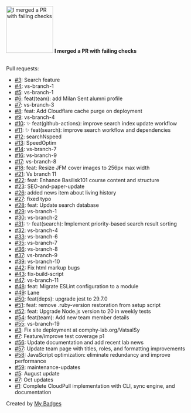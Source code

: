 <img src="https://my-badges.github.io/my-badges/this-is-fine.png" alt="I merged a PR with failing checks" title="I merged a PR with failing checks" width="128">
<strong>I merged a PR with failing checks</strong>
<br><br>

Pull requests:

- <a href="https://github.com/comphy-lab/comphy-lab.github.io/pull/3">#3</a>: Search feature
- <a href="https://github.com/comphy-lab/comphy-lab.github.io/pull/4">#4</a>: vs-branch-1
- <a href="https://github.com/comphy-lab/comphy-lab.github.io/pull/5">#5</a>: vs-branch-1
- <a href="https://github.com/comphy-lab/comphy-lab.github.io/pull/6">#6</a>: feat(team): add Milan Sent alumni profile
- <a href="https://github.com/comphy-lab/comphy-lab.github.io/pull/7">#7</a>: vs-branch-3
- <a href="https://github.com/comphy-lab/comphy-lab.github.io/pull/8">#8</a>: feat: Add Cloudflare cache purge on deployment
- <a href="https://github.com/comphy-lab/comphy-lab.github.io/pull/9">#9</a>: vs-branch-4
- <a href="https://github.com/comphy-lab/comphy-lab.github.io/pull/10">#10</a>: ✨ feat(github-actions): improve search index update workflow
- <a href="https://github.com/comphy-lab/comphy-lab.github.io/pull/11">#11</a>: ✨ feat(search): improve search workflow and dependencies
- <a href="https://github.com/comphy-lab/comphy-lab.github.io/pull/12">#12</a>: searchNspeed
- <a href="https://github.com/comphy-lab/comphy-lab.github.io/pull/13">#13</a>: SpeedOptim
- <a href="https://github.com/comphy-lab/comphy-lab.github.io/pull/14">#14</a>: vs-branch-7
- <a href="https://github.com/comphy-lab/comphy-lab.github.io/pull/16">#16</a>: vs-branch-9
- <a href="https://github.com/comphy-lab/comphy-lab.github.io/pull/17">#17</a>: vs-branch-8
- <a href="https://github.com/comphy-lab/comphy-lab.github.io/pull/18">#18</a>: feat: Resize JFM cover images to 256px max width
- <a href="https://github.com/comphy-lab/comphy-lab.github.io/pull/21">#21</a>: Vs branch 11
- <a href="https://github.com/comphy-lab/comphy-lab.github.io/pull/22">#22</a>: feat: Enhance Basilisk101 course content and structure
- <a href="https://github.com/comphy-lab/comphy-lab.github.io/pull/23">#23</a>: SEO-and-paper-update
- <a href="https://github.com/comphy-lab/comphy-lab.github.io/pull/26">#26</a>: added news item about living history
- <a href="https://github.com/comphy-lab/comphy-lab.github.io/pull/27">#27</a>: fixed typo
- <a href="https://github.com/comphy-lab/comphy-lab.github.io/pull/28">#28</a>: feat: Update search database
- <a href="https://github.com/comphy-lab/comphy-lab.github.io/pull/29">#29</a>: vs-branch-1
- <a href="https://github.com/comphy-lab/comphy-lab.github.io/pull/30">#30</a>: vs-branch-2
- <a href="https://github.com/comphy-lab/comphy-lab.github.io/pull/31">#31</a>: ✨ feat(search): Implement priority-based search result sorting
- <a href="https://github.com/comphy-lab/comphy-lab.github.io/pull/32">#32</a>: vs-branch-4
- <a href="https://github.com/comphy-lab/comphy-lab.github.io/pull/33">#33</a>: vs-branch-6
- <a href="https://github.com/comphy-lab/comphy-lab.github.io/pull/35">#35</a>: vs-branch-7
- <a href="https://github.com/comphy-lab/comphy-lab.github.io/pull/36">#36</a>: vs-branch-8
- <a href="https://github.com/comphy-lab/comphy-lab.github.io/pull/37">#37</a>: vs-branch-9
- <a href="https://github.com/comphy-lab/comphy-lab.github.io/pull/39">#39</a>: vs-branch-10
- <a href="https://github.com/comphy-lab/comphy-lab.github.io/pull/42">#42</a>: Fix html markup bugs
- <a href="https://github.com/comphy-lab/comphy-lab.github.io/pull/43">#43</a>: fix-build-script
- <a href="https://github.com/comphy-lab/comphy-lab.github.io/pull/47">#47</a>: vs-branch-11
- <a href="https://github.com/comphy-lab/comphy-lab.github.io/pull/48">#48</a>: feat: Migrate ESLint configuration to a module
- <a href="https://github.com/comphy-lab/comphy-lab.github.io/pull/49">#49</a>: Lane
- <a href="https://github.com/comphy-lab/comphy-lab.github.io/pull/50">#50</a>: feat(deps): upgrade jest to 29.7.0
- <a href="https://github.com/comphy-lab/comphy-lab.github.io/pull/51">#51</a>: feat: remove .ruby-version restoration from setup script
- <a href="https://github.com/comphy-lab/comphy-lab.github.io/pull/52">#52</a>: feat: Upgrade Node.js version to 20 in weekly tests
- <a href="https://github.com/comphy-lab/comphy-lab.github.io/pull/54">#54</a>: feat(team): Add new team member details
- <a href="https://github.com/comphy-lab/comphy-lab.github.io/pull/55">#55</a>: vs-branch-19
- <a href="https://github.com/comphy-lab/VatsalSy/pull/3">#3</a>: Fix site deployment at comphy-lab.org/VatsalSy
- <a href="https://github.com/VatsalSy/CloudPull/pull/7">#7</a>: Feature/improve test coverage p1
- <a href="https://github.com/comphy-lab/comphy-lab.github.io/pull/56">#56</a>: Update documentation and add recent lab news
- <a href="https://github.com/comphy-lab/comphy-lab.github.io/pull/57">#57</a>: Update team page with titles, roles, and formatting improvements
- <a href="https://github.com/comphy-lab/comphy-lab.github.io/pull/58">#58</a>: JavaScript optimization: eliminate redundancy and improve performance
- <a href="https://github.com/comphy-lab/comphy-lab.github.io/pull/59">#59</a>: maintenance-updates
- <a href="https://github.com/comphy-lab/VatsalSy/pull/5">#5</a>: August update
- <a href="https://github.com/comphy-lab/VatsalSy/pull/7">#7</a>: Oct updates
- <a href="https://github.com/VatsalSy/CloudPull/pull/1">#1</a>: Complete CloudPull implementation with CLI, sync engine, and documentation


Created by <a href="https://github.com/my-badges/my-badges">My Badges</a>